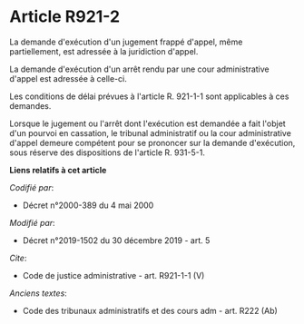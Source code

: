 # Article R921-2

La demande d'exécution d'un jugement frappé d'appel, même partiellement, est adressée à la juridiction d'appel. 

La demande d'exécution d'un arrêt rendu par une cour administrative d'appel est adressée à celle-ci. 

Les conditions de délai prévues à l'article R. 921-1-1 sont applicables à ces demandes. 

Lorsque le jugement ou l'arrêt dont l'exécution est demandée a fait l'objet d'un pourvoi en cassation, le tribunal
administratif ou la cour administrative d'appel demeure compétent pour se prononcer sur la demande d'exécution, sous réserve
des dispositions de l'article R. 931-5-1.

**Liens relatifs à cet article**

_Codifié par_:

  - Décret n°2000-389 du 4 mai 2000

_Modifié par_:

  - Décret n°2019-1502 du 30 décembre 2019 - art. 5

_Cite_:

  - Code de justice administrative - art. R921-1-1 (V)

_Anciens textes_:

  - Code des tribunaux administratifs et des cours adm - art. R222 (Ab)
